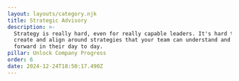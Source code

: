 ```yaml
---
layout: layouts/category.njk
title: Strategic Advisory
description: >-
  Strategy is really hard, even for really capable leaders. It's hard to read the label on the bottle from the inside. Prodyssey can help you
  create and align around strategies that your team can understand and carry
  forward in their day to day.
pillar: Unlock Company Progress
order: 6
date: 2024-12-24T18:50:17.490Z
---
```

